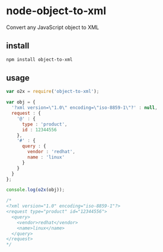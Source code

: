 node-object-to-xml
==================

Convert any JavaScript object to XML

install
-------

```bash
npm install object-to-xml
```

usage
-----


```js
var o2x = require('object-to-xml');

var obj = { 
  '?xml version=\"1.0\" encoding=\"iso-8859-1\"?' : null,
  request : {
    '@' : {
      type : 'product',
      id : 12344556
    },
    '#' : {
      query : {
        vendor : 'redhat',
        name : 'linux'
      }
    }
  }
};

console.log(o2x(obj));

/*
<?xml version="1.0" encoding="iso-8859-1"?>
<request type="product" id="12344556">
  <query>
    <vendor>redhat</vendor>
    <name>linux</name>
  </query>
</request>
*/
```